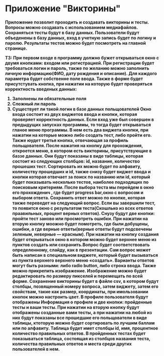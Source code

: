 # Приложение "Викторины"
<b>Приложение позволит проходить и создавать викторины и тесты. Вопросы можно создавать с использованием медиафайлов. Сохраняться тесты будут в базу данных. Пользователи будут объеденены в базу данных, вход в учетную запись будет по логину и паролю. Результаты тестов можно будет посмотреть на главной странице.

ТЗ:
При первом входе в программу должно бужет открываться окно с двумя кнопками: входом или регистрацией. При регистрации будет требоваться логин и пароль, также по желанию можно заполнить личную информацию(ФИО, дату рождения и описание). Для каждого параметра будет собственне поле ввода. Также в форме будет присутстувать кнопка, при нажатии на которую будет проверяться корректность введеных данных:
1.	Заполнены ли обязательные поля
2.	Сложный ли пароль
3.	Существует ли такой логин в базе данных польщователей
Окно входа состоит из двух виджетов ввода и кнопки, которая проверяет корректность данных.
Если вход уже был совершен в предыдущих запусках программы, то тогда будет открываться гланое меню программы. В нем есть два виджета кнопки, при нажатии на которые можно либо создать тест, либо пройти его. Также юудет третья кнопка, отвечающая за профиль польщователя.
После нажатия на кнопку для прохождения, откроется меню, в котором есть викторины, присутствующие в баззе данных. Они будут показаны в виде таблицы, которая состоит из следующих столбцов: id, название, количество прошеших тест. Сортировать их можно будет по алфавиту, количеству прошедших и id, также снизу будет виджет ввода и кнопки которая отвечает за поиск по названию или id, который будет показывать несколько тестов, наиболее подходящих по поисковым критериям. После выбора теста мы перейдем в окно его прохожденич , где будет progress bar,окно с вопросом и выбором ответа. Сохранить ответ можно по кнопке, которая также переведет на следующий вопрос. Если вы завершили тест, то появится окно с результатом теста(Скошлько из всех ответов праавильных, процент верных ответов). Снузу будут две кнопки: пройти тест заново или просмотреть ошибки. При нажатии на вторую кнопку моожно будет помотреть, где были добущены, ошибки, а где верные ответы(верные ответы будут подсвечены зеленым, неверные — красным).
При нажатии на кнопку создания будет открываться окно в котором можно будет верхнее меню из пунктов создать или сохранить.Вопрос будет соответствовать определенному, слайду, как в презентации. Сам вопрос может быть написан в специальном  виджете, который будет вызываться из пункта верхнего верхнего меню «создать». Варианты ответов могут быть разными: либо radio button, либо строка ввода. Также можно прикрепить изображение. Изображение можно будет редактировать по размеру пикселей и перемещать по всей форме. Сохранение викторины будет в файле csv, в котором будут столбцы, позвященный номеру вопроса, затем виджету, затем его свойствам, такие как размер, координаты, при имользовании кнопок можно настроить цвет.
В профиле пользователя будут отображены Информация о профиле и  две кнопки: пройденные тесты и ваши тесты. При нажатии на вторую кнопку будут отображены созданные вами тесты, а при нажатии на любой из  них будут показаны все прошедшие его польщователи в виде таблицы, ктоторую можно будет сортировать по лучшим баллам или по алфавиту. Таблица будет имет столбцы id, имя, процентное количество правильных ответов. 
В пройденных тестах будет показываться таблица, состоящая из столбцов названия теста, количества правильных ответов и места среди других пользователей в нем.
